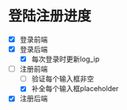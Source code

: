 # 登陆注册进度

- [x] 登录前端
- [x] 登录后端
  - [x] 每次登录时更新log_ip
- [ ] 注册前端
  - [ ] 验证每个输入框非空
  - [x] 补全每个输入框placeholder
- [x] 注册后端